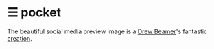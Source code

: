 # ☰ pocket

The beautiful social media preview image is a [Drew Beamer](https://unsplash.com/@drew_beamer)'s fantastic [creation](https://unsplash.com/photos/Vc1pJfvoQvY).
<meta property="og:image" content="https://metatags.io/assets/meta-tags-16a33a6a8531e519cc0936fbba0ad904e52d35f34a46c97a2c9f6f7dd7d336f2.png">
